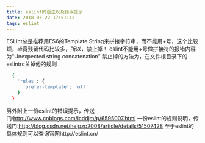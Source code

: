```yaml
---
title: eslint的语法以及错误提示
date: 2018-03-22 17:51:12
tags: eslint
---
```

ESLint总是推荐用ES6的Template String来拼接字符串，而不能用+号，这个比较烦，毕竟残留代码比较多，所以，禁止掉！
eslint不能用+号做拼接符的报错内容为"Unexpected string concatenation"
禁止掉的方法为，在文件根目录下的eslintrc关掉他的规则
```bash
  {
    'rules': {
      'prefer-template': 'off'
    }
  }
```
另外附上一份eslint的错误提示，传送门:http://www.cnblogs.com/lcddjm/p/6595007.html
一份eslint的规则说明，传送门:http://blog.csdn.net/helpzp2008/article/details/51507428
至于eslint的具体规则可以查询官网http://eslint.cn/
